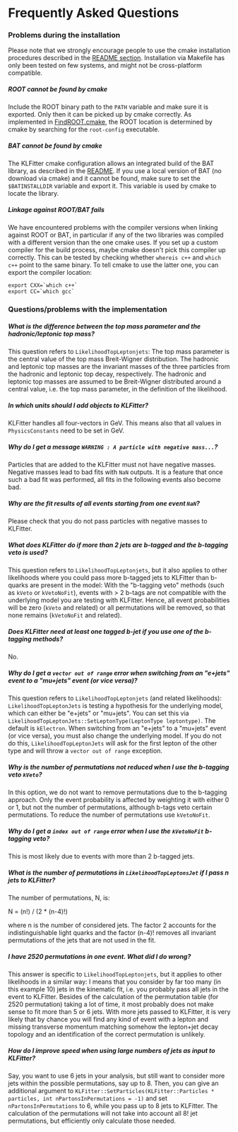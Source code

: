 # Frequently Asked Questions

### Problems during the installation

Please note that we strongly encourage people to use the cmake installation
procedures described in the [README
section](../README.md#installation-via-cmake-recommended). Installation via
Makefile has only been tested on few systems, and might not be cross-platform
compatible.

##### ROOT cannot be found by cmake

Include the ROOT binary path to the `PATH` variable and make sure it is
exported. Only then it can be picked up by cmake correctly. As implemented in
[FindROOT.cmake](cmake/FindROOT.cmake), the ROOT location is determined by cmake
by searching for the `root-config` executable.

##### BAT cannot be found by cmake

The KLFitter cmake configuration allows an integrated build of the BAT library,
as described in the [README](../README.md#installation-via-cmake-recommended).
If you use a local version of BAT (no download via cmake) and it cannot be
found, make sure to set the `$BATINSTALLDIR` variable and export it. This
variable is used by cmake to locate the library.

##### Linkage against ROOT/BAT fails

We have encountered problems with the compiler versions when linking against
ROOT or BAT, in particular if any of the two libraries was compiled with a
different version than the one cmake uses. If you set up a custom compiler for
the build process, maybe cmake doesn't pick this compiler up correctly. This can
be tested by checking whether `whereis c++` and `which c++` point to the same
binary. To tell cmake to use the latter one, you can export the compiler
location:

```
export CXX=`which c++`
export CC=`which gcc`
```

### Questions/problems with the implementation

##### What is the difference between the top mass parameter and the hadronic/leptonic top mass?

This question refers to `LikelihoodTopLeptonjets`: The top mass parameter is the central value of the top mass Breit-Wigner distribution. The hadronic and leptonic top masses are the invariant masses of the three particles from the hadronic and leptonic top decay, respectively. The hadronic and leptonic top masses are assumed to be Breit-Wigner distributed around a central value, i.e. the top mass parameter, in the definition of the likelihood.

##### In which units should I add objects to KLFitter?

KLFitter handles all four-vectors in GeV. This means also that all values in `PhysicsConstants` need to be set in GeV.

##### Why do I get a message `WARNING : A particle with negative mass...`?

Particles that are added to the KLFitter must not have negative masses. Negative masses lead to bad fits with `NaN` outputs. It is a feature that once such a bad fit was performed, all fits in the following events also become bad.

##### Why are the fit results of all events starting from one event `NaN`?

Please check that you do not pass particles with negative masses to KLFitter.

##### What does KLFitter do if more than 2 jets are b-tagged and the b-tagging veto is used?

This question refers to `LikelihoodTopLeptonjets`, but it also applies to other likelihoods where you could pass more b-tagged jets to KLFitter than b-quarks are present in the model: With the "b-tagging veto" methods (such as `kVeto` or `kVetoNoFit`), events with > 2 b-tags are not compatible with the underlying model you are testing with KLFitter. Hence, all event probabilities will be zero (`kVeto` and related) or all permutations will be removed, so that none remains (`kVetoNoFit` and related).

##### Does KLFitter need at least one tagged b-jet if you use one of the b-tagging methods?

No.

##### Why do I get a `vector out of range` error when switching from an "e+jets" event to a "mu+jets" event (or vice versa)?

This question refers to `LikelihoodTopLeptonjets` (and related likelihoods): `LikelihoodTopLeptonJets` is testing a hypothesis for the underlying model, which can either be "e+jets" or "mu+jets". You can set this via `LikelihoodTopLeptonJets::SetLeptonType(LeptonType leptontype)`. The default is `kElectron`. When switching from an "e+jets" to a "mu+jets" event (or vice versa), you must also change the underlying model. If you do not do this, `LikelihoodTopLeptonJets` will ask for the first lepton of the other type and will throw a `vector out of range` exception.

##### Why is the number of permutations not reduced when I use the b-tagging veto `kVeto`?

In this option, we do not want to remove permutations due to the b-tagging approach. Only the event probability is affected by weighting it with either 0 or 1, but not the number of permutations, although b-tags veto certain permutations. To reduce the number of permutations use `kVetoNoFit`.

##### Why do I get a `index out of range` error when I use the `kVetoNoFit` b-tagging veto?

This is most likely due to events with more than 2 b-tagged jets.

##### What is the number of permutations in `LikelihoodTopLeptonsJet` if I pass n jets to KLFitter?

The number of permutations, N, is:

N = (n!) / (2 * (n-4)!)

where n is the number of considered jets. The factor 2 accounts for the indistinguishable light quarks and the factor (n-4)! removes all invariant permutations of the jets that are not used in the fit.

##### I have 2520 permutations in one event. What did I do wrong?

This answer is specific to `LikelihoodTopLeptonjets`, but it applies to other likelihoods in a similar way: I means that you consider by far too many (in this example 10) jets in the kinematic fit, i.e. you probably pass all jets in the event to KLFitter. Besides of the calculation of the permutation table (for 2520 permutation) taking a lot of time, it most probably does not make sense to fit more than 5 or 6 jets. With more jets passed to KLFitter, it is very likely that by chance you will find any kind of event with a lepton and missing transverse momentum matching somehow the lepton+jet decay topology and an identification of the correct permutation is unlikely.

##### How do I improve speed when using large numbers of jets as input to KLFitter?

Say, you want to use 6 jets in your analysis, but still want to consider more jets within the possible permutations, say up to 8. Then, you can give an additional argument to `KLFitter::SetParticles(KLFitter::Particles * particles, int nPartonsInPermutations = -1)` and set `nPartonsInPermutations` to 6, while you pass up to 8 jets to KLFitter. The calculation of the permutations will not take into account all 8! jet permutations, but efficiently only calculate those needed.
